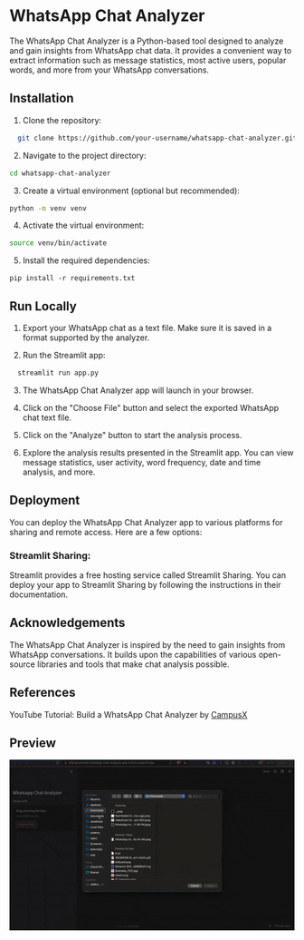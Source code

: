 
# WhatsApp Chat Analyzer

The WhatsApp Chat Analyzer is a Python-based tool designed to analyze and gain insights from WhatsApp chat data. It provides a convenient way to extract information such as message statistics, most active users, popular words, and more from your WhatsApp conversations.




## Installation

1. Clone the repository:

```bash
  git clone https://github.com/your-username/whatsapp-chat-analyzer.git

```
    
2. Navigate to the project directory:

```bash
cd whatsapp-chat-analyzer

```
3. Create a virtual environment (optional but recommended):

```bash
python -m venv venv

```

4. Activate the virtual environment:

```bash
source venv/bin/activate

```

5. Install the required dependencies:

```
pip install -r requirements.txt

```
## Run Locally

1. Export your WhatsApp chat as a text file. Make sure it is saved in a format supported by the analyzer.

2. Run the Streamlit app:

```bash
  streamlit run app.py
```
3. The WhatsApp Chat Analyzer app will launch in your browser.

4. Click on the "Choose File" button and select the exported WhatsApp chat text file.

5. Click on the "Analyze" button to start the analysis process.

6. Explore the analysis results presented in the Streamlit app. You can view message statistics, user activity, word frequency, date and time analysis, and more.
## Deployment

You can deploy the WhatsApp Chat Analyzer app to various platforms for sharing and remote access. Here are a few options:

### Streamlit Sharing: 
Streamlit provides a free hosting service called Streamlit Sharing. You can deploy your app to Streamlit Sharing by following the instructions in their documentation.

## Acknowledgements
The WhatsApp Chat Analyzer is inspired by the need to gain insights from WhatsApp conversations. It builds upon the capabilities of various open-source libraries and tools that make chat analysis possible.


## References

YouTube Tutorial: Build a WhatsApp Chat Analyzer by
[CampusX](https://www.youtube.com/watch?v=Q0QwvZKG_6Q)



## Preview
![Preview](https://github.com/mfaraazahmed/WhatsApp-chat-analysis/blob/main/preview/ezgif.com-optimize.gif)

